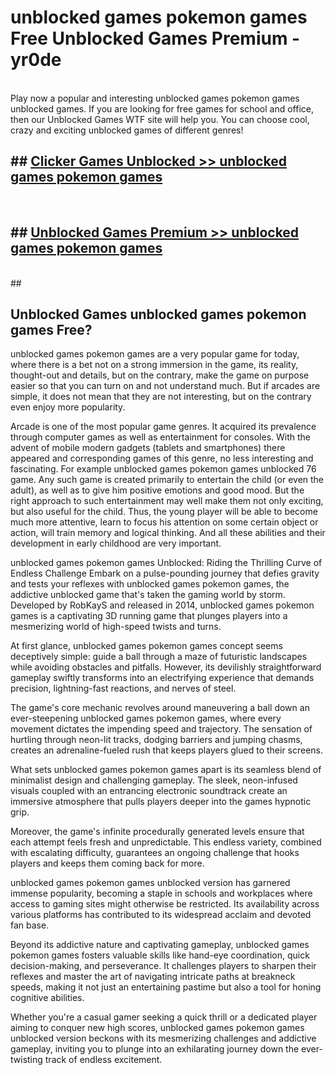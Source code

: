 # unblocked games pokemon games  Free Unblocked Games Premium - yr0de <br>
<br>
Play now a popular and interesting unblocked games pokemon games unblocked games. If you are looking for free games for school and office, then our Unblocked Games WTF site will help you. You can choose cool, crazy and exciting unblocked games of different genres!


## ##  [Clicker Games Unblocked >> unblocked games pokemon games](http://freeplayer.one?title=unblocked_games_pokemon_games&ref=UGames)
  <br>

##  ## [Unblocked Games Premium >> unblocked games pokemon games](http://freeplayer.one?title=unblocked_games_pokemon_games&ref=UGames)
  <br>
  ##



## Unblocked Games unblocked games pokemon games Free?

unblocked games pokemon games are a very popular game for today, where there is a bet not on a strong immersion in the game, its reality, thought-out and details, but on the contrary, make the game on purpose easier so that you can turn on and not understand much. But if arcades are simple, it does not mean that they are not interesting, but on the contrary even enjoy more popularity.

Arcade is one of the most popular game genres. It acquired its prevalence through computer games as well as entertainment for consoles. With the advent of mobile modern gadgets (tablets and smartphones) there appeared and corresponding games of this genre, no less interesting and fascinating. For example unblocked games pokemon games unblocked 76 game. Any such game is created primarily to entertain the child (or even the adult), as well as to give him positive emotions and good mood. But the right approach to such entertainment may well make them not only exciting, but also useful for the child. Thus, the young player will be able to become much more attentive, learn to focus his attention on some certain object or action, will train memory and logical thinking. And all these abilities and their development in early childhood are very important.

unblocked games pokemon games Unblocked: Riding the Thrilling Curve of Endless Challenge
Embark on a pulse-pounding journey that defies gravity and tests your reflexes with unblocked games pokemon games, the addictive unblocked game that's taken the gaming world by storm. Developed by RobKayS and released in 2014, unblocked games pokemon games is a captivating 3D running game that plunges players into a mesmerizing world of high-speed twists and turns.

At first glance, unblocked games pokemon games concept seems deceptively simple: guide a ball through a maze of futuristic landscapes while avoiding obstacles and pitfalls. However, its devilishly straightforward gameplay swiftly transforms into an electrifying experience that demands precision, lightning-fast reactions, and nerves of steel.

The game's core mechanic revolves around maneuvering a ball down an ever-steepening unblocked games pokemon games, where every movement dictates the impending speed and trajectory. The sensation of hurtling through neon-lit tracks, dodging barriers and jumping chasms, creates an adrenaline-fueled rush that keeps players glued to their screens.

What sets unblocked games pokemon games apart is its seamless blend of minimalist design and challenging gameplay. The sleek, neon-infused visuals coupled with an entrancing electronic soundtrack create an immersive atmosphere that pulls players deeper into the games hypnotic grip.

Moreover, the game's infinite procedurally generated levels ensure that each attempt feels fresh and unpredictable. This endless variety, combined with escalating difficulty, guarantees an ongoing challenge that hooks players and keeps them coming back for more.

unblocked games pokemon games unblocked version has garnered immense popularity, becoming a staple in schools and workplaces where access to gaming sites might otherwise be restricted. Its availability across various platforms has contributed to its widespread acclaim and devoted fan base.

Beyond its addictive nature and captivating gameplay, unblocked games pokemon games fosters valuable skills like hand-eye coordination, quick decision-making, and perseverance. It challenges players to sharpen their reflexes and master the art of navigating intricate paths at breakneck speeds, making it not just an entertaining pastime but also a tool for honing cognitive abilities.

Whether you're a casual gamer seeking a quick thrill or a dedicated player aiming to conquer new high scores, unblocked games pokemon games unblocked version beckons with its mesmerizing challenges and addictive gameplay, inviting you to plunge into an exhilarating journey down the ever-twisting track of endless excitement.